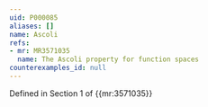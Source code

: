 ```yaml
---
uid: P000085
aliases: []
name: Ascoli
refs:
- mr: MR3571035
  name: The Ascoli property for function spaces
counterexamples_id: null
---
```

Defined in Section 1 of {{mr:3571035}}
